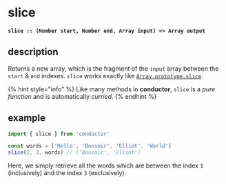 # slice

**`slice :: (Number start, Number end, Array input) => Array output`**

## description

Returns a new array, which is the fragment of the `input` array between the `start` & `end` indexes. `slice` works exactly like [`Array.prototype.slice`](https://developer.mozilla.org/en-US/docs/Web/JavaScript/Reference/Global_Objects/Array/slice).

{% hint style="info" %}
Like many methods in **conductor**, `slice` is a _pure function_ and is automatically _curried_. 
{% endhint %}

## example

```javascript
import { slice } from 'conductor'

const words = ['Hello', 'Bonsoir', 'Elliot', 'World']
slice(1, 3, words) // ['Bonsoir', 'Elliot']
```

Here, we simply retrieve all the words which are between the index `1` \(inclusively\) and the index `3` \(exclusively\).

